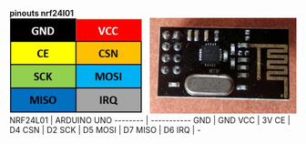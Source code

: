**pinouts nrf24l01**<br>
<img src="https://github.com/DavydenkoAnton/Arduino/blob/master/eva/points/panchenko/bathroom/airHumTemp/uno/images/Pinout-of-nRF24L01.png"  width="517" height="168"><br>
NRF24L01 | ARDUINO UNO
-------- | -----------
    GND  | GND
    VCC  | 3V
    CE   | D4
    CSN  | D2
    SCK  | D5
    MOSI | D7
    MISO | D6
    IRQ  | -




